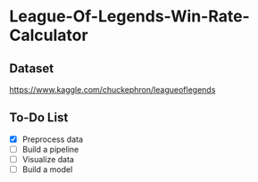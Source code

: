 # League-Of-Legends-Win-Rate-Calculator

## Dataset
https://www.kaggle.com/chuckephron/leagueoflegends

## To-Do List
- [x] Preprocess data
- [ ]  Build a pipeline
- [ ] Visualize data
- [ ] Build a model
